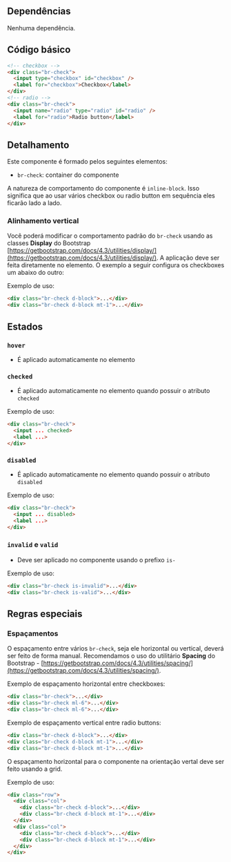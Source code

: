 ## Dependências

Nenhuma dependência.

## Código básico

```html
<!-- checkbox -->
<div class="br-check">
  <input type="checkbox" id="checkbox" />
  <label for="checkbox">Checkbox</label>
</div>
<!-- radio -->
<div class="br-check">
  <input name="radio" type="radio" id="radio" />
  <label for="radio">Radio button</label>
</div>
```

## Detalhamento

Este componente é formado pelos seguintes elementos:

- `br-check`: container do componente

A natureza de comportamento do componente é `inline-block`. Isso significa que ao usar vários checkbox ou radio button em sequência eles ficarão lado a lado.

### Alinhamento vertical

Você poderá modificar o comportamento padrão do `br-check` usando as classes **Display** do Bootstrap [https://getbootstrap.com/docs/4.3/utilities/display/](https://getbootstrap.com/docs/4.3/utilities/display/). A aplicação deve ser feita diretamente no elemento. O exemplo a seguir configura os checkboxes um abaixo do outro:

Exemplo de uso:

```html
<div class="br-check d-block">...</div>
<div class="br-check d-block mt-1">...</div>
```

## Estados

### `hover`

- É aplicado automaticamente no elemento

### `checked`

- É aplicado automaticamente no elemento quando possuir o atributo `checked`

Exemplo de uso:

```html
<div class="br-check">
  <input ... checked>
  <label ...>
</div>
```

### `disabled`

- É aplicado automaticamente no elemento quando possuir o atributo `disabled`

Exemplo de uso:

```html
<div class="br-check">
  <input ... disabled>
  <label ...>
</div>
```

### `invalid` e `valid`

- Deve ser aplicado no componente usando o prefixo `is-`

Exemplo de uso:

```html
<div class="br-check is-invalid">...</div>
<div class="br-check is-valid">...</div>
```

## Regras especiais

### Espaçamentos

O espaçamento entre vários `br-check`, seja ele horizontal ou vertical, deverá ser feito de forma manual. Recomendamos o uso do utilitário **Spacing** do Bootstrap - [https://getbootstrap.com/docs/4.3/utilities/spacing/](https://getbootstrap.com/docs/4.3/utilities/spacing/).

Exemplo de espaçamento horizontal entre checkboxes:

```html
<div class="br-check">...</div>
<div class="br-check ml-6">...</div>
<div class="br-check ml-6">...</div>
```

Exemplo de espaçamento vertical entre radio buttons:

```html
<div class="br-check d-block">...</div>
<div class="br-check d-block mt-1">...</div>
<div class="br-check d-block mt-1">...</div>
```

O espaçamento horizontal para o componente na orientação vertal deve ser feito usando a grid.

Exemplo de uso:

```html
<div class="row">
  <div class="col">
    <div class="br-check d-block">...</div>
    <div class="br-check d-block mt-1">...</div>
  </div>
  <div class="col">
    <div class="br-check d-block">...</div>
    <div class="br-check d-block mt-1">...</div>
  </div>
</div>
```
